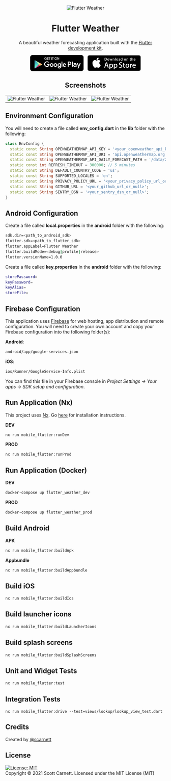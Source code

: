 <p align="center">
  <img src="../../docs/images/logo.png" alt="Flutter Weather" width="200" />
</p>

<h1 align="center">Flutter Weather</h1>
<p align="center">A beautiful weather forecasting application built with the <a href="https://www.flutter.dev/" target="_blank">Flutter development kit</a>.</p>

<p align="center">
<a href="https://play.google.com/store/apps/details?id=io.flutter_weather.prod" target="_blank"><img src="../../docs/images/play_store.png" height="50" /></a>&nbsp;&nbsp;&nbsp;<a href="https://apps.apple.com/us/app/my-flutter-weather/id1550322379" target="_blank"><img src="../../docs/images/app_store.png"  height="50" /></a>
</p>

<h2 align="center">Screenshots</h2>
<table cellspacing="0" style="width:100%">
  <tbody>
    <tr>
      <td style="text-align:right"><img src="../../docs/images/screen1.png" alt="Flutter Weather" style="max-height:500px" /></td>
      <td style="text-align:center"><img src="../../docs/images/screen2.png" alt="Flutter Weather" style="max-height:500px" /></td>
      <td style="text-align:left"><img src="../../docs/images/screen3.png" alt="Flutter Weather" style="max-height:500px" /></td>
    </tr>
  </tbody>
</table>

## Environment Configuration
You will need to create a file called **env_config.dart** in the **lib** folder with the following:

```dart
class EnvConfig {
  static const String OPENWEATHERMAP_API_KEY = '<your_openweather_api_key>';
  static const String OPENWEATHERMAP_API_URI = 'api.openweathermap.org';
  static const String OPENWEATHERMAP_API_DAILY_FORECAST_PATH = '/data/2.5/forecast/daily';
  static const int REFRESH_TIMEOUT = 300000; // 5 minutes
  static const String DEFAULT_COUNTRY_CODE = 'us';
  static const String SUPPORTED_LOCALES = 'en';
  static const String PRIVACY_POLICY_URL = '<your_privacy_policy_url_or_null>';
  static const String GITHUB_URL = '<your_github_url_or_null>';
  static const String SENTRY_DSN = '<your_sentry_dsn_or_null>';
}
```

## Android Configuration

Create a file called **local.properties** in the **android** folder with the following:
```bash
sdk.dir=<path_to_android_sdk>
flutter.sdk=<path_to_flutter_sdk>
flutter.appLabel=Flutter Weather
flutter.buildMode=<debug|profile|release>
flutter.versionName=1.0.0
```

Create a file called **key.properties** in the **android** folder with the following:
```bash
storePassword=
keyPassword=
keyAlias=
storeFile=
```

## Firebase Configuration

This application uses <a href="https://firebase.google.com/" target="_blank">Firebase</a> for web hosting, app distribution and remote configuration. You will need to create your own account and copy your Firebase configuration into the following folder(s):

**Android**:
```bash
android/app/google-services.json
```

**iOS**:
```bash
ios/Runner/GoogleService-Info.plist
```

You can find this file in your Firebase console in *Project Settings -> Your apps -> SDK setup and configuration*.

## Run Application (Nx)
This project uses <a href="https://nx.dev" target="_blank">Nx</a>. Go [here](https://nx.dev/latest/angular/getting-started/cli-overview) for installation instructions.

**DEV**
```bash
nx run mobile_flutter:runDev
```

**PROD**
```bash
nx run mobile_flutter:runProd
```

## Run Application (Docker)

**DEV**
```bash
docker-compose up flutter_weather_dev
```

**PROD**
```bash
docker-compose up flutter_weather_prod
```

## Build Android
**APK**
```bash
nx run mobile_flutter:buildApk
```

**Appbundle**
```bash
nx run mobile_flutter:buildAppbundle
```

## Build iOS
```bash
nx run mobile_flutter:buildIos
```

## Build launcher icons

```bash
nx run mobile_flutter:buildLauncherIcons
```

## Build splash screens

```bash
nx run mobile_flutter:buildSplashScreens
```

## Unit and Widget Tests
```bash
nx run mobile_flutter:test
```

## Integration Tests
```
nx run mobile_flutter:drive --test=views/lookup/lookup_view_test.dart
```

## Credits
Created by [@scarnett](https://github.com/scarnett/)

## License
[![License: MIT](https://img.shields.io/badge/License-MIT-yellow.svg)](https://opensource.org/licenses/MIT)  
Copyright &copy; 2021 Scott Carnett. Licensed under the MIT License (MIT)
